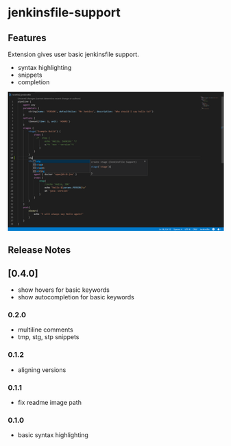 # jenkinsfile-support
## Features

Extension gives user basic jenkinsfile support.

* syntax highlighting
* snippets
* completion

![Functionality](images/functionality.png)
## Release Notes
## [0.4.0]
- show hovers for basic keywords
- show autocompletion for basic keywords
### 0.2.0
* multiline comments
* tmp, stg, stp snippets
### 0.1.2
* aligning versions
### 0.1.1
* fix readme image path
### 0.1.0

* basic syntax highlighting